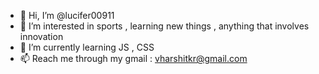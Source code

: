 - 👋 Hi, I’m @lucifer00911
- 👀 I’m interested in sports , learning new things , anything that involves innovation 
- 🌱 I’m currently learning JS , CSS
- 📫 Reach me through my gmail : vharshitkr@gmail.com 

<!---
lucifer00911/lucifer00911 is a Discord Bot repository  `README.md` (this file) appears on your GitHub profile.
You can click the Preview link to take a look at your changes.
--->
